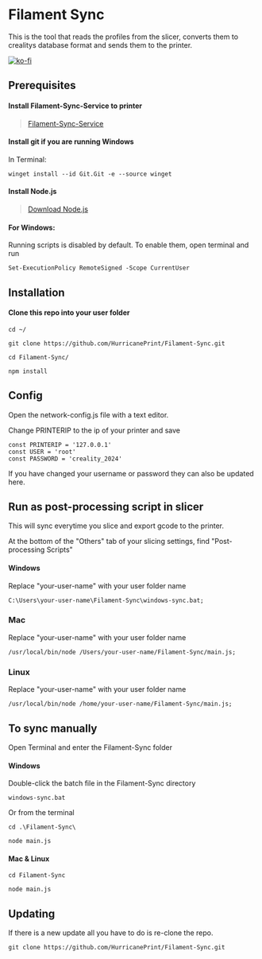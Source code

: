 

# Filament Sync 
This is the tool that reads the profiles from the slicer, converts them to crealitys database format and sends them to the printer.

[![ko-fi](https://ko-fi.com/img/githubbutton_sm.svg)](https://ko-fi.com/P5P11AL9ZR)

## Prerequisites

#### Install Filament-Sync-Service to printer

>[Filament-Sync-Service](https://github.com/HurricanePrint/Filament-Sync-Service)

#### Install git if you are running Windows

In Terminal:

    winget install --id Git.Git -e --source winget

#### Install Node.js


>[Download Node.js](https://nodejs.org/en)


#### For Windows:

Running scripts is disabled by default. To enable them, open terminal and run

```
Set-ExecutionPolicy RemoteSigned -Scope CurrentUser
```

## Installation

#### Clone this repo into your user folder

```
cd ~/
```
    git clone https://github.com/HurricanePrint/Filament-Sync.git

```
cd Filament-Sync/
```

```
npm install
```

## Config

Open the network-config.js file with a text editor.

Change PRINTERIP to the ip of your printer and save

    const PRINTERIP = '127.0.0.1'
    const USER = 'root'
    const PASSWORD = 'creality_2024'

If you have changed your username or password they can also be updated here.

## Run as post-processing script in slicer

This will sync everytime you slice and export gcode to the printer.

At the bottom of the "Others" tab of your slicing settings, find "Post-processing Scripts" 

#### Windows

Replace "your-user-name" with your user folder name

```
C:\Users\your-user-name\Filament-Sync\windows-sync.bat;
```

### Mac 

Replace "your-user-name" with your user folder name

```
/usr/local/bin/node /Users/your-user-name/Filament-Sync/main.js;
```

### Linux

Replace "your-user-name" with your user folder name

```
/usr/local/bin/node /home/your-user-name/Filament-Sync/main.js;
```

## To sync manually

Open Terminal and enter the Filament-Sync folder

#### Windows 

Double-click the batch file in the Filament-Sync directory

```
windows-sync.bat
```

Or from the terminal

```
cd .\Filament-Sync\
```

```
node main.js
```
#### Mac & Linux

```
cd Filament-Sync
```

```
node main.js
```

## Updating

If there is a new update all you have to do is re-clone the repo.

```
git clone https://github.com/HurricanePrint/Filament-Sync.git
```